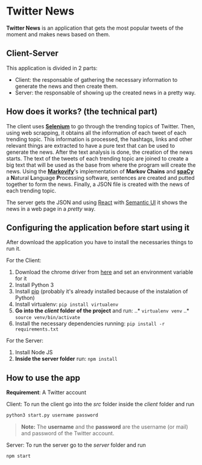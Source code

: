 # Twitter News

**Twitter News** is an application that gets the most popular tweets of the moment and makes news based on them.


## Client-Server

This application is divided in 2 parts:
- Client: the responsable of gathering the necessary information to generate the news and then create them.
- Server: the responsable of showing up the created news in a pretty way.


## How does it works? (the technical part)

The client uses **[Selenium](https://www.seleniumhq.org/)** to go through the trending topics of Twitter. Then, using web scrapping, it obtains all the information of each tweet of each trending topic. This information is processed, the hashtags, links and other relevant things are extracted to have a pure text that can be used to generate the news.
After the text analysis is done, the creation of the news starts. The text of the tweets of each trending topic are joined to create a big text that will be used as the base from where the program will create the news. Using the **[Markovify](https://github.com/jsvine/markovify)**'s implementation of **Markov Chains** and **[spaCy](https://spacy.io/)** a **N**atural **L**anguage **P**rocessing software, sentences are created and putted together to form the news.
Finally, a JSON file is created with the news of each trending topic.

The server gets the JSON and using [React](https://reactjs.org/) with [Semantic UI](https://react.semantic-ui.com/) it shows the news in a web page in a _pretty_ way.

## Configuring the application before start using it

After download the application you have to install the necessaries things to run it.

For the Client:
1. Download the chrome driver from [here](https://sites.google.com/a/chromium.org/chromedriver/downloads) and set an environment variable for it
2. Install Python 3
3. Install [pip](https://pypi.org/project/pip/) (probably it's already installed because of the instalation of Python)
4. Install virtualenv: `pip install virtualenv`
5. **Go into the _client_ folder of the project** and run:
..* `virtualenv venv`
..* `source venv/bin/activate`
6. Install the necessary dependencies running: `pip install -r requirements.txt`

For the Server:
1. Install Node JS
2. **Inside the server folder** run: `npm install`

## How to use the app

**Requirement**: A Twitter account

Client:
To run the client go into the _src_ folder inside the _client_ folder and run

```python
python3 start.py username password
```
> **Note:** The **username** and the **password** are the username (or mail) and password of the Twitter account.

Server:
To run the server go to the _server_ folder and run
```javascript
npm start
```
